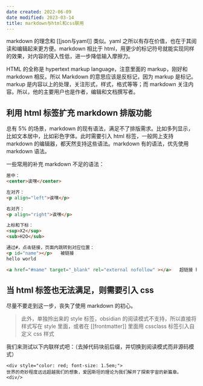 ```yaml
---
date created: 2022-06-09
date modified: 2023-03-14
title: markdown与html和css联用
---
```


markdown 的理念和 [[json与yaml]] 类似。yaml 之所以有存在价值，也在于其阅读和编辑起来更方便。markdown 相比于 html，用更少的标记符号就能实现同样的效果，对内容的侵入性低，进一步降低输入摩擦力。

HTML 的全称是 hypertext markup language，注意里面的 markup，刚好和 markdown 相反。所以 Markdown 的意思应该是反标记，因为 markup 是标记。markup 是内容以上的处理，关注形式，样式，格式等等；而 markdown 关注内容。所以，他的主要用户也是作者，编辑和文档撰写者。

## 利用 html 标签扩充 markdown 排版功能

总有 5% 的场景，markdown 的现有语法，满足不了排版需求。比如多列显示，比如文本居中，比如彩色字体。此时需要引入 html 标签，一般网上支持 markdown 的编辑器，都天然支持这些语法。markdown 有的语法，优先使用 markdown 语法。

一些常用的补充 markdown 不足的语法：

```html
居中：
<center>诶嘿</center>

左对齐：
<p align="left">诶嘿</p>

右对齐：
<p align="right">诶嘿</p>

上标和下标：
<sup>X2</sup>
<sub>H2O</sub>

通过#，点击链接，页面内跳转到对应位置：
<p id="name"></p>	被链接	
hello world

<a href="#name" target="_blank" rel="external nofollow" ></a>	超链接	hello world
```

## 当 html 标签也无法满足，则需要引入 css

尽量不要走到这一步，丧失了使用 markdown 的初心。

> 此外，单独拎出来的 style 标签，obsidian 的阅读模式不支持，所以直接将样式写在 style 里面，或者在 [[frontmatter]] 里面用 cssclass 标签引入自定义 css 样式

我们来测试以下内联样式吧：（去掉代码块前后缀，并切换到阅读模式而非源码模式）

```
<div style="color: red; font-size: 1.5em;">
世界的奇妙程度远远超越我们的想象，爱因斯坦的理论为我们解开了探索宇宙的新篇章。
<div/>
```
